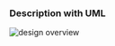 ### Description with UML

![design overview](http://www.plantuml.com/plantuml/proxy?cache=no&src=https://raw.githubusercontent.com/zhangjihere/archetypedemo/master/designpattern/src/main/java/org/tombear/designpattern/visitor/uml.txt)

